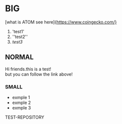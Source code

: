 # BIG
[what is ATOM see here]{https://www.coingecko.com/}

1. 'test1'
2. ''test2''
3. _test3_
## NORMAL

Hi friends.this is a test! </br>
but you can follow the link above!

### SMALL
- exmple 1
- exmple 2
- exmple 3

TEST-REPOSITORY
